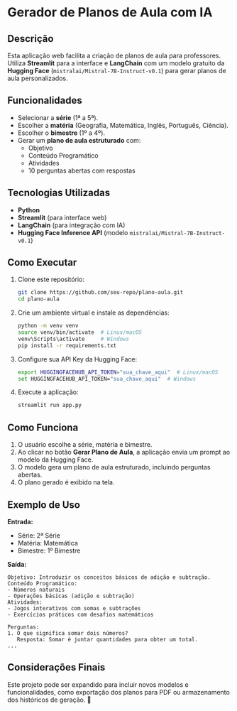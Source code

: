 # Gerador de Planos de Aula com IA

## Descrição
Esta aplicação web facilita a criação de planos de aula para professores. Utiliza **Streamlit** para a interface e **LangChain** com um modelo gratuito da **Hugging Face** (`mistralai/Mistral-7B-Instruct-v0.1`) para gerar planos de aula personalizados.

## Funcionalidades
- Selecionar a **série** (1ª a 5ª).
- Escolher a **matéria** (Geografia, Matemática, Inglês, Português, Ciência).
- Escolher o **bimestre** (1º a 4º).
- Gerar um **plano de aula estruturado** com:
  - Objetivo
  - Conteúdo Programático
  - Atividades
  - 10 perguntas abertas com respostas

## Tecnologias Utilizadas
- **Python**
- **Streamlit** (para interface web)
- **LangChain** (para integração com IA)
- **Hugging Face Inference API** (modelo `mistralai/Mistral-7B-Instruct-v0.1`)

## Como Executar
1. Clone este repositório:
   ```bash
   git clone https://github.com/seu-repo/plano-aula.git
   cd plano-aula
   ```
2. Crie um ambiente virtual e instale as dependências:
   ```bash
   python -m venv venv
   source venv/bin/activate  # Linux/macOS
   venv\Scripts\activate     # Windows
   pip install -r requirements.txt
   ```
3. Configure sua API Key da Hugging Face:
   ```bash
   export HUGGINGFACEHUB_API_TOKEN="sua_chave_aqui"  # Linux/macOS
   set HUGGINGFACEHUB_API_TOKEN="sua_chave_aqui"  # Windows
   ```
4. Execute a aplicação:
   ```bash
   streamlit run app.py
   ```

## Como Funciona
1. O usuário escolhe a série, matéria e bimestre.
2. Ao clicar no botão **Gerar Plano de Aula**, a aplicação envia um prompt ao modelo da Hugging Face.
3. O modelo gera um plano de aula estruturado, incluindo perguntas abertas.
4. O plano gerado é exibido na tela.

## Exemplo de Uso
**Entrada:**
- Série: 2ª Série
- Matéria: Matemática
- Bimestre: 1º Bimestre

**Saída:**
```
Objetivo: Introduzir os conceitos básicos de adição e subtração.
Conteúdo Programático:
- Números naturais
- Operações básicas (adição e subtração)
Atividades:
- Jogos interativos com somas e subtrações
- Exercícios práticos com desafios matemáticos

Perguntas:
1. O que significa somar dois números?
   Resposta: Somar é juntar quantidades para obter um total.
...
```

## Considerações Finais
Este projeto pode ser expandido para incluir novos modelos e funcionalidades, como exportação dos planos para PDF ou armazenamento dos históricos de geração. 🚀

